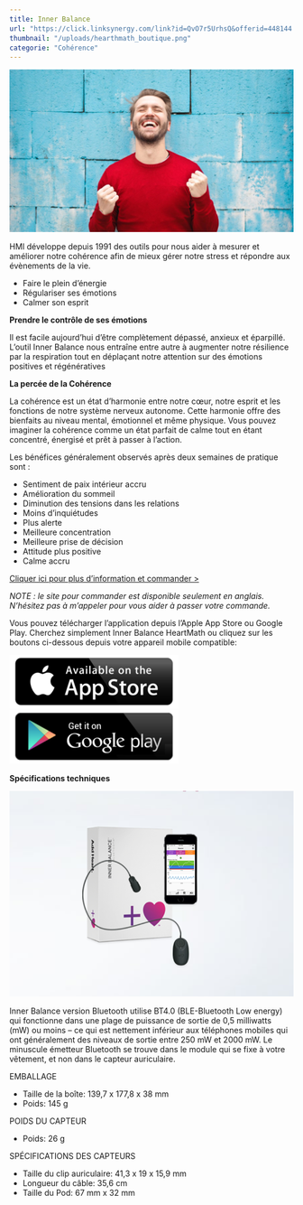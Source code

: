 ```yaml
---
title: Inner Balance
url: "https://click.linksynergy.com/link?id=QvO7r5UrhsQ&offerid=448144.11732971798&type=2&murl=http%3A%2F%2Fstore.heartmath.com%2Finnerbalance"
thumbnail: "/uploads/hearthmath_boutique.png"
categorie: "Cohérence"
---
```


![Smile](/uploads/bruce-mars-cropped.png)

HMI développe depuis 1991 des outils pour nous aider à mesurer et améliorer notre cohérence afin de mieux gérer notre stress et répondre aux évènements de la vie.

- Faire le plein d’énergie
- Régulariser ses émotions
- Calmer son esprit

**Prendre le contrôle de ses émotions**

Il est facile aujourd’hui d’être complètement dépassé, anxieux et éparpillé. L’outil Inner Balance nous entraîne entre autre à augmenter notre résilience par la respiration tout en déplaçant notre attention sur des émotions positives et régénératives

**La percée de la Cohérence**

La cohérence est un état d’harmonie entre notre cœur, notre esprit et les fonctions de notre système nerveux autonome. Cette harmonie offre des bienfaits au niveau mental, émotionnel et même physique. Vous pouvez imaginer la cohérence comme un état parfait de calme tout en étant concentré, énergisé et prêt à passer à l’action.

Les bénéfices généralement observés après deux semaines de pratique sont :

- Sentiment de paix intérieur accru
- Amélioration du sommeil
- Diminution des tensions dans les relations
- Moins d’inquiétudes
- Plus alerte
- Meilleure concentration
- Meilleure prise de décision
- Attitude plus positive
- Calme accru

[Cliquer ici pour plus d’information et commander >](https://click.linksynergy.com/link?id=QvO7r5UrhsQ&offerid=448144.11732971798&type=2&murl=http%3A%2F%2Fstore.heartmath.com%2Finnerbalance)

_NOTE : le site pour commander est disponible seulement en anglais. N’hésitez pas à m’appeler pour vous aider à passer votre commande._

Vous pouvez télécharger l’application depuis l’Apple App Store ou Google Play. Cherchez simplement Inner Balance HeartMath ou cliquez sur les boutons ci-dessous depuis votre appareil mobile compatible:

[![App Store](/uploads/app-store.png)](https://itunes.apple.com/fr/app/inner-balance/id569278747?mt=8)
[![Play Store](/uploads/googleplay.png)](https://play.google.com/store/apps/details?id=com.heartmath.innerbalance)

**Spécifications techniques**

![Inner Balance](/uploads/hearthmath_boutique.png)

Inner Balance version Bluetooth utilise BT4.0 (BLE-Bluetooth Low energy) qui fonctionne dans une plage de puissance de sortie de 0,5 milliwatts (mW) ou moins – ce qui est nettement inférieur aux téléphones mobiles qui ont généralement des niveaux de sortie entre 250 mW et 2000 mW. Le minuscule émetteur Bluetooth se trouve dans le module qui se fixe à votre vêtement, et non dans le capteur auriculaire.

EMBALLAGE

- Taille de la boîte: 139,7 x 177,8 x 38 mm
- Poids: 145 g

POIDS DU CAPTEUR

- Poids: 26 g

SPÉCIFICATIONS DES CAPTEURS

- Taille du clip auriculaire: 41,3 x 19 x 15,9 mm
- Longueur du câble: 35,6 cm
- Taille du Pod: 67 mm x 32 mm
